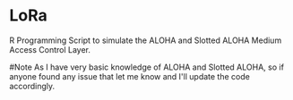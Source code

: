 # LoRa
R Programming Script to simulate the ALOHA and Slotted ALOHA Medium Access Control Layer.

#Note
As I have very basic knowledge of ALOHA and Slotted ALOHA, so if anyone found any issue that let me know and I'll update the code accordingly.
